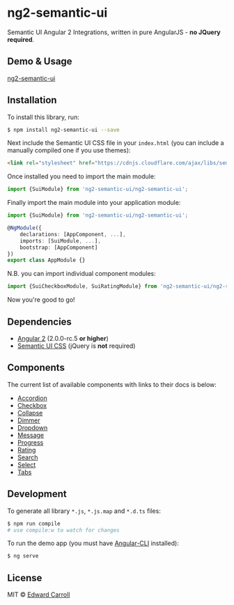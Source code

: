 # ng2-semantic-ui

Semantic UI Angular 2 Integrations, written in pure AngularJS - **no JQuery required**.

## Demo & Usage

[ng2-semantic-ui](http://edcarroll.github.io/ng2-semantic-ui/)

## Installation

To install this library, run:
```bash
$ npm install ng2-semantic-ui --save
```

Next include the Semantic UI CSS file in your `index.html` (you can include a manually compiled one if you use themes):
```html
<link rel="stylesheet" href="https://cdnjs.cloudflare.com/ajax/libs/semantic-ui/2.2.4/semantic.min.css">
```

Once installed you need to import the main module:
```ts
import {SuiModule} from 'ng2-semantic-ui/ng2-semantic-ui';
```

Finally import the main module into your application module:
```ts
import {SuiModule} from 'ng2-semantic-ui/ng2-semantic-ui';

@NgModule({
    declarations: [AppComponent, ...],
    imports: [SuiModule, ...],  
    bootstrap: [AppComponent]
})
export class AppModule {}
```

N.B. you can import individual component modules:
```ts
import {SuiCheckboxModule, SuiRatingModule} from 'ng2-semantic-ui/ng2-semantic-ui';
```

Now you're good to go!

## Dependencies

* [Angular 2](https://angular.io) (2.0.0-rc.5 **or higher**)
* [Semantic UI CSS](http://semantic-ui.com/) (jQuery is **not** required)

## Components

The current list of available components with links to their docs is below:

* [Accordion](http://edcarroll.github.io/ng2-semantic-ui/#/components/accordion)
* [Checkbox](http://edcarroll.github.io/ng2-semantic-ui/#/components/checkbox)
* [Collapse](http://edcarroll.github.io/ng2-semantic-ui/#/components/collapse)
* [Dimmer](http://edcarroll.github.io/ng2-semantic-ui/#/components/dimmer)
* [Dropdown](http://edcarroll.github.io/ng2-semantic-ui/#/components/dropdown)
* [Message](http://edcarroll.github.io/ng2-semantic-ui/#/components/message)
* [Progress](http://edcarroll.github.io/ng2-semantic-ui/#/components/progress)
* [Rating](http://edcarroll.github.io/ng2-semantic-ui/#/components/rating)
* [Search](http://edcarroll.github.io/ng2-semantic-ui/#/components/search)
* [Select](http://edcarroll.github.io/ng2-semantic-ui/#/components/select)
* [Tabs](http://edcarroll.github.io/ng2-semantic-ui/#/components/tabs)

## Development

To generate all library `*.js`, `*.js.map` and `*.d.ts` files:

```bash
$ npm run compile
# use compile:w to watch for changes
```

To run the demo app (you must have [Angular-CLI](https://github.com/angular/angular-cli) installed):
```bash
$ ng serve
```

## License

MIT © [Edward Carroll](https://github.com/edcarroll)
